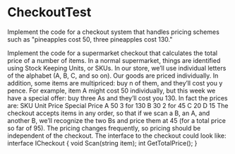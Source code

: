 # CheckoutTest
Implement the code for a checkout system that handles pricing schemes such as "pineapples cost 50, three pineapples cost 130."

Implement the code for a supermarket checkout that calculates the total price of a number of items. In a normal supermarket, things are identified using Stock
Keeping Units, or SKUs. In our store, we’ll use individual letters of the alphabet (A, B, C, and so on). Our goods are priced individually. In addition, some items are multipriced: buy n of them, and they’ll cost you y pence. For example, item A might cost 50 individually, but this week we have a special offer: buy three As and they’ll cost
you 130. In fact the prices are:
SKU Unit Price Special Price
A 50 3 for 130
B 30 2 for 45
C 20
D 15
The checkout accepts items in any order, so that if we scan a B, an A, and another B, we’ll recognize the two Bs and price them at 45 (for a total price so far of 95). The
pricing changes frequently, so pricing should be independent of the checkout.
The interface to the checkout could look like:
interface ICheckout
{
void Scan(string item);
int GetTotalPrice();
}
